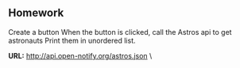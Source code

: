 ## Homework

Create a button
When the button is clicked, call the Astros api to get astronauts
Print them in unordered list.

**URL:** http://api.open-notify.org/astros.json \
